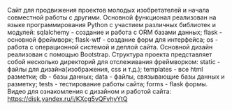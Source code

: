 Сайт для продвижения проектов молодых изобретателей и начала совместной работы с другими.
Основной функционал реализован на языке программирования Python с участием различных библиотек и модулей:
  sqlalchemy - создание и работа с ORM базами данных;
  flask - основной фреймворк;
  flask-wtf - создание форм для интерфейса;
  os - работа с операционной системой и деплой сайта.
Основной дизайн реализован с помощью Bootstrap.
Структура проекта представляет собой несколько директорий для отслеживания фреймворком:
  static - файлы для дизайна(изображения, css и т.д.);
  templates - все html разметки;
  db - базы данных;
  data - файлы, связывающие базы данных и разметку;
  tests - тестирование работы сайта;
  forms - flask формы.
Видео для ознакомления с дизайном и работой сайта:
https://disk.yandex.ru/i/KXcg5vQFvhyYtQ
